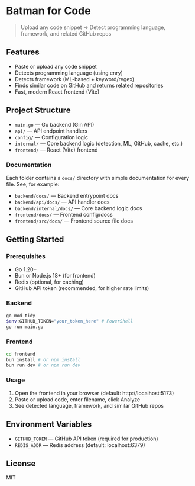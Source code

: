 
# Batman for Code

> Upload any code snippet → Detect programming language, framework, and related GitHub repos

## Features
- Paste or upload any code snippet
- Detects programming language (using enry)
- Detects framework (ML-based + keyword/regex)
- Finds similar code on GitHub and returns related repositories
- Fast, modern React frontend (Vite)

## Project Structure
- `main.go` — Go backend (Gin API)
- `api/` — API endpoint handlers
- `config/` — Configuration logic
- `internal/` — Core backend logic (detection, ML, GitHub, cache, etc.)
- `frontend/` — React (Vite) frontend

### Documentation
Each folder contains a `docs/` directory with simple documentation for every file. See, for example:
- `backend/docs/` — Backend entrypoint docs
- `backend/api/docs/` — API handler docs
- `backend/internal/docs/` — Core backend logic docs
- `frontend/docs/` — Frontend config/docs
- `frontend/src/docs/` — Frontend source file docs

## Getting Started

### Prerequisites
- Go 1.20+
- Bun or Node.js 18+ (for frontend)
- Redis (optional, for caching)
- GitHub API token (recommended, for higher rate limits)

### Backend
```sh
go mod tidy
$env:GITHUB_TOKEN="your_token_here" # PowerShell
go run main.go
```

### Frontend
```sh
cd frontend
bun install # or npm install
bun run dev # or npm run dev
```

### Usage
1. Open the frontend in your browser (default: http://localhost:5173)
2. Paste or upload code, enter filename, click Analyze
3. See detected language, framework, and similar GitHub repos

## Environment Variables
- `GITHUB_TOKEN` — GitHub API token (required for production)
- `REDIS_ADDR` — Redis address (default: localhost:6379)

## License
MIT
